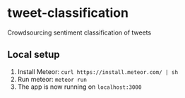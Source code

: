 # tweet-classification

Crowdsourcing sentiment classification of tweets

## Local setup
1. Install Meteor: ```curl https://install.meteor.com/ | sh```
2. Run meteor: ```meteor run```
3. The app is now running on ```localhost:3000```

